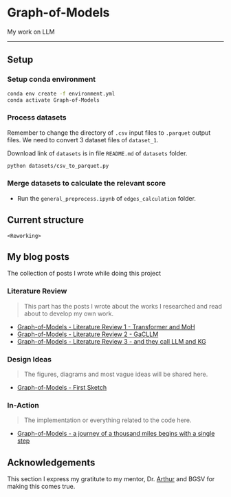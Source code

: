 # Graph-of-Models
My work on LLM

---

## Setup

### Setup conda environment

```bash
conda env create -f environment.yml
conda activate Graph-of-Models
```

### Process datasets <reworking>

Remember to change the directory of `.csv` input files to `.parquet` output files. We need to convert 3 dataset files of `dataset_1`.

Download link of `datasets` is in file `README.md` of `datasets` folder.

```bash
python datasets/csv_to_parquet.py
```

### Merge datasets to calculate the relevant score

- Run the `general_preprocess.ipynb` of `edges_calculation` folder.

## Current structure

```
<Reworking>
```
## My blog posts

The collection of posts I wrote while doing this project

### Literature Review

> This part has the posts I wrote about the works I researched and read about to develop my own work.

- [Graph-of-Models - Literature Review 1 - Transformer and MoH](https://vtrnnhlinh.github.io/blog/2025/gom-literature-review-0/)
- [Graph-of-Models - Literature Review 2 - GaCLLM](https://vtrnnhlinh.github.io/blog/2025/gom-literature-review-1/)
- [Graph-of-Models - Literature Review 3 - and they call LLM and KG](https://vtrnnhlinh.github.io/blog/2025/gom-literature-review-2/)

### Design Ideas

> The figures, diagrams and most vague ideas will be shared here.

- [Graph-of-Models - First Sketch](https://vtrnnhlinh.github.io/blog/2025/gom-design-0/)

### In-Action

> The implementation or everything related to the code here.

- [Graph-of-Models - a journey of a thousand miles begins with a single step](https://vtrnnhlinh.github.io/blog/2025/gom-action-0/)

## Acknowledgements

This section I express my gratitute to my mentor, Dr. [Arthur](https://github.com/Aethor) and BGSV for making this comes true.
